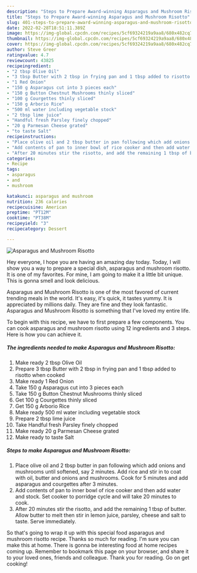 ```yaml
---
description: "Steps to Prepare Award-winning Asparagus and Mushroom Risotto"
title: "Steps to Prepare Award-winning Asparagus and Mushroom Risotto"
slug: 401-steps-to-prepare-award-winning-asparagus-and-mushroom-risotto
date: 2022-02-28T18:51:11.389Z
image: https://img-global.cpcdn.com/recipes/5cf69324219a9aa8/680x482cq70/asparagus-and-mushroom-risotto-recipe-main-photo.jpg
thumbnail: https://img-global.cpcdn.com/recipes/5cf69324219a9aa8/680x482cq70/asparagus-and-mushroom-risotto-recipe-main-photo.jpg
cover: https://img-global.cpcdn.com/recipes/5cf69324219a9aa8/680x482cq70/asparagus-and-mushroom-risotto-recipe-main-photo.jpg
author: Steve Greer
ratingvalue: 4.7
reviewcount: 43825
recipeingredient:
- "2 tbsp Olive Oil"
- "3 tbsp Butter with 2 tbsp in frying pan and 1 tbsp added to risotto when cooked"
- "1 Red Onion"
- "150 g Asparagus cut into 3 pieces each"
- "150 g Button Chestnut Mushrooms thinly sliced"
- "100 g Courgettes thinly sliced"
- "150 g Arborio Rice"
- "500 ml water including vegetable stock"
- "2 tbsp lime juice"
- "Handful fresh Parsley finely chopped"
- "20 g Parmesan Cheese grated"
- "to taste Salt"
recipeinstructions:
- "Place olive oil and 2 tbsp butter in pan following which add onions and mushrooms until softened, say 2 minutes. Add rice and stir in to coat with oil, butter and onions and mushrooms. Cook for 5 minutes and add asparagus and courgettes after 3 minutes."
- "Add contents of pan to inner bowl of rice cooker and then add water and stock. Set cooker to porridge cycle and will take 20 minutes to cook."
- "After 20 minutes stir the risotto, and add the remaining 1 tbsp of butter. Allow butter to melt then stir in lemon juice, parsley, cheese and salt to taste. Serve immediately."
categories:
- Recipe
tags:
- asparagus
- and
- mushroom

katakunci: asparagus and mushroom 
nutrition: 236 calories
recipecuisine: American
preptime: "PT12M"
cooktime: "PT38M"
recipeyield: "3"
recipecategory: Dessert

---
```



![Asparagus and Mushroom Risotto](https://img-global.cpcdn.com/recipes/5cf69324219a9aa8/680x482cq70/asparagus-and-mushroom-risotto-recipe-main-photo.jpg)

Hey everyone, I hope you are having an amazing day today. Today, I will show you a way to prepare a special dish, asparagus and mushroom risotto. It is one of my favorites. For mine, I am going to make it a little bit unique. This is gonna smell and look delicious.



Asparagus and Mushroom Risotto is one of the most favored of current trending meals in the world. It's easy, it's quick, it tastes yummy. It is appreciated by millions daily. They are fine and they look fantastic. Asparagus and Mushroom Risotto is something that I've loved my entire life.


To begin with this recipe, we have to first prepare a few components. You can cook asparagus and mushroom risotto using 12 ingredients and 3 steps. Here is how you can achieve it.

<!--inarticleads1-->

##### The ingredients needed to make Asparagus and Mushroom Risotto:

1. Make ready 2 tbsp Olive Oil
1. Prepare 3 tbsp Butter with 2 tbsp in frying pan and 1 tbsp added to risotto when cooked
1. Make ready 1 Red Onion
1. Take 150 g Asparagus cut into 3 pieces each
1. Take 150 g Button Chestnut Mushrooms thinly sliced
1. Get 100 g Courgettes thinly sliced
1. Get 150 g Arborio Rice
1. Make ready 500 ml water including vegetable stock
1. Prepare 2 tbsp lime juice
1. Take Handful fresh Parsley finely chopped
1. Make ready 20 g Parmesan Cheese grated
1. Make ready to taste Salt




<!--inarticleads2-->

##### Steps to make Asparagus and Mushroom Risotto:

1. Place olive oil and 2 tbsp butter in pan following which add onions and mushrooms until softened, say 2 minutes. Add rice and stir in to coat with oil, butter and onions and mushrooms. Cook for 5 minutes and add asparagus and courgettes after 3 minutes.
1. Add contents of pan to inner bowl of rice cooker and then add water and stock. Set cooker to porridge cycle and will take 20 minutes to cook.
1. After 20 minutes stir the risotto, and add the remaining 1 tbsp of butter. Allow butter to melt then stir in lemon juice, parsley, cheese and salt to taste. Serve immediately.




So that's going to wrap it up with this special food asparagus and mushroom risotto recipe. Thanks so much for reading. I'm sure you can make this at home. There is gonna be interesting food at home recipes coming up. Remember to bookmark this page on your browser, and share it to your loved ones, friends and colleague. Thank you for reading. Go on get cooking!
